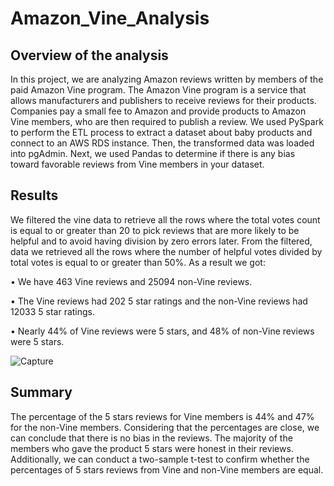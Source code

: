 # Amazon_Vine_Analysis

## Overview of the analysis

In this project, we are analyzing Amazon reviews written by members of the paid Amazon Vine program. The Amazon Vine program is a service that allows manufacturers and publishers to receive reviews for their products. Companies pay a small fee to Amazon and provide products to Amazon Vine members, who are then required to publish a review.
We used PySpark to perform the ETL process to extract a dataset about baby products and connect to an AWS RDS instance. Then, the transformed data was loaded into pgAdmin. Next, we used Pandas to determine if there is any bias toward favorable reviews from Vine members in your dataset. 

## Results

We filtered the vine data to retrieve all the rows where the total votes count is equal to or greater than 20 to pick reviews that are more likely to be helpful and to avoid having division by zero errors later. From the filtered, data we retrieved all the rows where the number of helpful votes divided by total votes is equal to or greater than 50%. As a result we got: 

•	We have 463 Vine reviews and 25094 non-Vine reviews.

•	The Vine reviews had 202 5 star ratings and the non-Vine reviews had 12033 5 star ratings.

•	Nearly 44% of Vine reviews were 5 stars, and 48% of non-Vine reviews were 5 stars.

![Capture](https://user-images.githubusercontent.com/66279829/170939494-cb682b69-7440-4397-996e-445d8c05b2b4.PNG)

## Summary

The percentage of the 5 stars reviews for Vine members is 44% and 47% for the non-Vine members. Considering that the percentages are close, we can conclude that there is no bias in the reviews. The majority of the members who gave the product 5 stars were honest in their reviews. Additionally, we can conduct a two-sample t-test to confirm whether the percentages of 5 stars reviews from Vine and non-Vine members are equal. 

